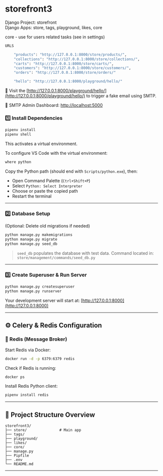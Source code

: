 # storefront3

Django Project: storefront \
Django Apps: store, tags, playground, likes, core

core - use for users related tasks (see in settings)
```bash
URLS

    "products": "http://127.0.0.1:8000/store/products/",
    "collections": "http://127.0.0.1:8000/store/collections/",
    "carts": "http://127.0.0.1:8000/store/carts/",
    "customers": "http://127.0.0.1:8000/store/customers/",
    "orders": "http://127.0.0.1:8000/store/orders/"

    "hello": "http://127.0.0.1:8000/playground/hello/"
```

📧 Visit the [http://127.0.0.1:8000/playground/hello/](http://127.0.0.1:8000/playground/hello/) to trigger a fake email using SMTP.

📮 SMTP Admin Dashboard: [http://localhost:5000](http://localhost:5000)

### 1️⃣ Install Dependencies

```bash
pipenv install
pipenv shell
```

This activates a virtual environment.

To configure VS Code with the virtual environment:

```bash
where python
```

Copy the Python path (should end with `Scripts/python.exe`), then:

* Open Command Palette (`Ctrl+Shift+P`)
* Select `Python: Select Interpreter`
* Choose or paste the copied path
* Restart the terminal

---

### 2️⃣ Database Setup

(Optional: Delete old migrations if needed)

```bash
python manage.py makemigrations
python manage.py migrate
python manage.py seed_db
```

> `seed_db` populates the database with test data.
> Command located in: `store/management/commands/seed_db.py`

---

### 3️⃣ Create Superuser & Run Server

```bash
python manage.py createsuperuser
python manage.py runserver
```

Your development server will start at: [http://127.0.0.1:8000](http://127.0.0.1:8000)

---

## ⚙️ Celery & Redis Configuration

### 🔁 Redis (Message Broker)

Start Redis via Docker:

```bash
docker run -d -p 6379:6379 redis
```

Check if Redis is running:

```bash
docker ps
```

Install Redis Python client:

```bash
pipenv install redis
```

---

## 📁 Project Structure Overview

```
storefront3/
├── store/               # Main app
├── tags/
├── playground/
├── likes/
├── core/
├── manage.py
├── Pipfile
├── .env
└── README.md
```
---
